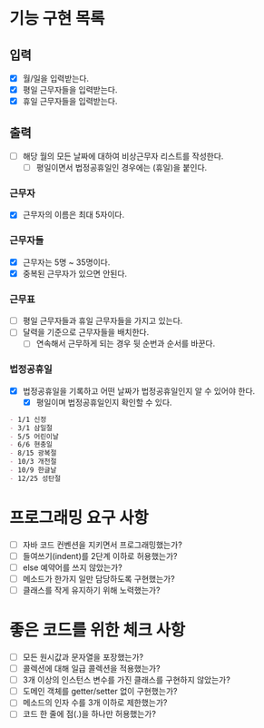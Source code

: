 # 기능 구현 목록

## 입력

- [x] 월/일을 입력받는다.
- [x] 평일 근무자들을 입력받는다.
- [x] 휴일 근무자들을 입력받는다.

## 출력

- [ ] 해당 월의 모든 날짜에 대하여 비상근무자 리스트를 작성한다.
  - [ ] 평일이면서 법정공휴일인 경우에는 (휴일)을 붙인다.

### 근무자

- [x] 근무자의 이름은 최대 5자이다.

### 근무자들

- [x] 근무자는 5명 ~ 35명이다.
- [x] 중복된 근무자가 있으면 안된다.

### 근무표

- [ ] 평일 근무자들과 휴일 근무자들을 가지고 있는다.
- [ ] 달력을 기준으로 근무자들을 배치한다.
  - [ ] 연속해서 근무하게 되는 경우 뒷 순번과 순서를 바꾼다.

### 법정공휴일

- [x] 법정공휴일을 기록하고 어떤 날짜가 법정공휴일인지 알 수 있어야 한다.
  - [x] 평일이며 법정공휴일인지 확인할 수 있다.
```markdown
- 1/1 신정
- 3/1 삼일절
- 5/5 어린이날
- 6/6 현충일
- 8/15 광복절
- 10/3 개천절
- 10/9 한글날
- 12/25 성탄절
```

# 프로그래밍 요구 사항

- [ ] 자바 코드 컨벤션을 지키면서 프로그래밍했는가?
- [ ] 들여쓰기(indent)를 2단계 이하로 허용했는가?
- [ ] else 예약어를 쓰지 않았는가?
- [ ] 메소드가 한가지 일만 담당하도록 구현했는가?
- [ ] 클래스를 작게 유지하기 위해 노력했는가?

# 좋은 코드를 위한 체크 사항

- [ ] 모든 원시값과 문자열을 포장했는가?
- [ ] 콜렉션에 대해 일급 콜렉션을 적용했는가?
- [ ] 3개 이상의 인스턴스 변수를 가진 클래스를 구현하지 않았는가?
- [ ] 도메인 객체를 getter/setter 없이 구현했는가?
- [ ] 메소드의 인자 수를 3개 이하로 제한했는가?
- [ ] 코드 한 줄에 점(.)을 하나만 허용했는가?
